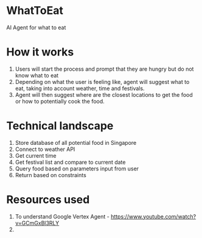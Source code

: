 # WhatToEat
AI Agent for what to eat

# How it works

1. Users will start the process and prompt that they are hungry but do not know what to eat
2. Depending on what the user is feeling like, agent will suggest what to eat, taking into account weather, time and festivals.
3. Agent will then suggest where are the closest locations to get the food or how to potentially cook the food.

# Technical landscape

1. Store database of all potential food in Singapore
2. Connect to weather API
3. Get current time
4. Get festival list and compare to current date
5. Query food based on parameters input from user
6. Return based on constraints

# Resources used
1. To understand Google Vertex Agent - https://www.youtube.com/watch?v=GCmGxBl3RLY
2. 
